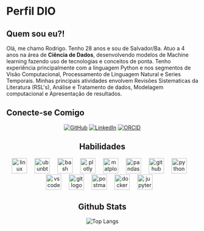 # Perfil DIO

## Quem sou eu?!
Olá, me chamo Rodrigo. Tenho 28 anos e sou de Salvador/Ba. Atuo a 4 anos na área de **Ciência de Dados**, desenvolvendo modelos de Machine learning fazendo uso de tecnologias e conceitos de ponta.  Tenho experiência principalmente com a linguagem Python e nos segmentos de Visão Computacional, Processamento de Linguagem Natural e Series Temporais. Minhas principais atividades envolvem Revisões Sistematicas da Literatura (RSL's), Análise e Tratamento de dados, Modelagem computacional e Apresentação de resultados.

## Conecte-se Comigo
<div align="center">

[![GitHub](https://img.shields.io/badge/GitHub-100000?style=for-the-badge&logo=github&logoColor=white)](https://github.com/Digu62)
[![LinkedIn](https://img.shields.io/badge/LinkedIn-000?style=for-the-badge&logo=linkedin&logoColor=white)](https://www.linkedin.com/in/rodrigo-peixoto-9ab24415b)
[![ORCID](https://img.shields.io/badge/orcid-000?style=for-the-badge&logo=orcid&logoColor=white)](https://orcid.org/0000-0001-6405-1593)

## Habilidades
<div align="center">
  <img src="https://skillicons.dev/icons?i=linux" height="40" alt="linux logo"  />
  <img width="12" />
  <img src="https://www.vectorlogo.zone/logos/ubuntu/ubuntu-icon.svg" height="40" alt="ubunbtu logo"  />
  <img width="12" />
  <img src="https://skillicons.dev/icons?i=bash" height="40" alt="bash logo"  />
  <img width="12" />
  <img src="https://www.vectorlogo.zone/logos/plotly/plotly-icon.svg" height="40" alt="plotly logo"  />
  <img width="12" />
  <img src="https://upload.wikimedia.org/wikipedia/commons/thumb/8/84/Matplotlib_icon.svg/1024px-Matplotlib_icon.svg.png" height="40" alt="matplotlib logo"  />
  <img width="12" />
  <img src="https://cdn.worldvectorlogo.com/logos/pandas.svg" height="40" alt="pandas logo"  />
  <img width="12" />
  <img src="https://skillicons.dev/icons?i=github" height="40" alt="github logo"  />
  <img width="12" />
  <img src="https://cdn.jsdelivr.net/gh/devicons/devicon/icons/python/python-original.svg" height="40" alt="python logo"  />
  <img width="12" />
  <img src="https://cdn.jsdelivr.net/gh/devicons/devicon/icons/vscode/vscode-original.svg" height="40" alt="vscode logo"  />
  <img width="12" />
  <img src="https://cdn.jsdelivr.net/gh/devicons/devicon/icons/git/git-original.svg" height="40" alt="git logo"  />
  <img width="12" />
  <img src="https://skillicons.dev/icons?i=postman" height="40" alt="postman logo"  />
  <img width="12" />
  <img src="https://cdn.jsdelivr.net/gh/devicons/devicon/icons/docker/docker-original.svg" height="40" alt="docker logo"  />
  <img width="12" />
  <img src="https://cdn.jsdelivr.net/gh/devicons/devicon/icons/jupyter/jupyter-original.svg" height="40" alt="jupyter logo"  />
  <img width="12" />
</div>

## Github Stats
![Top Langs](https://github-readme-stats-git-masterrstaa-rickstaa.vercel.app/api/top-langs/?username=Digu62&layout=compact&bg_color=000&border_color=30A3DC&title_color=E94D5F&text_color=FFF)





## 
